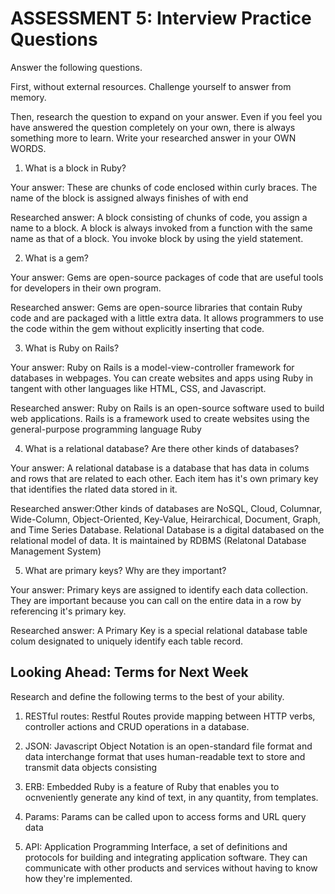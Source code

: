 # ASSESSMENT 5: Interview Practice Questions

Answer the following questions.

First, without external resources. Challenge yourself to answer from memory.

Then, research the question to expand on your answer. Even if you feel you have answered the question completely on your own, there is always something more to learn. Write your researched answer in your OWN WORDS.

1. What is a block in Ruby?

Your answer: These are chunks of code enclosed within curly braces. The name of the block is assigned always finishes of with end

Researched answer: A block consisting of chunks of code, you assign a name to a block. A block is always invoked from a function with the same name as that of a block. You invoke block by using the yield statement.

2. What is a gem?

Your answer: Gems are open-source packages of code that are useful tools for developers in their own program.

Researched answer: Gems are open-source libraries that contain Ruby code and are packaged with a little extra data. It allows programmers to use the code within the gem without explicitly inserting that code.

3. What is Ruby on Rails?

Your answer: Ruby on Rails is a model-view-controller framework for databases in webpages. You can create websites and apps using Ruby in tangent with other languages like HTML, CSS, and Javascript.

Researched answer: Ruby on Rails is an open-source software used to build web applications. Rails is a framework used to create websites using the general-purpose programming language Ruby

4. What is a relational database? Are there other kinds of databases?

Your answer: A relational database is a database that has data in colums and rows that are related to each other. Each item has it's own primary key that identifies the rlated data stored in it.

Researched answer:Other kinds of databases are NoSQL, Cloud, Columnar, Wide-Column, Object-Oriented, Key-Value, Heirarchical, Document, Graph, and Time Series Database. Relational Database is a digital databased on the relational model of data. It is maintained by RDBMS (Relatonal Database Management System)

5. What are primary keys? Why are they important?

Your answer: Primary keys are assigned to identify each data collection. They are important because you can call on the entire data in a row by referencing it's primary key.

Researched answer: A Primary Key is a special relational database table colum designated to uniquely identify each table record.

## Looking Ahead: Terms for Next Week

Research and define the following terms to the best of your ability.

1. RESTful routes: Restful Routes provide mapping between HTTP verbs, controller actions and CRUD operations in a database.

2. JSON: Javascript Object Notation is an open-standard file format and data interchange format that uses human-readable text to store and transmit data objects consisting

3. ERB: Embedded Ruby is a feature of Ruby that enables you to ocnveniently generate any kind of text, in any quantity, from templates.

4. Params: Params can be called upon to access forms and URL query data

5. API: Application Programming Interface, a set of definitions and protocols for building and integrating application software. They can communicate with other products and services without having to know how they're implemented.
